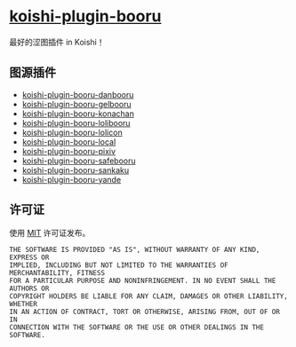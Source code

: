 # [koishi-plugin-booru](https://booru.koishi.chat)

最好的涩图插件 in Koishi！

## 图源插件

- [koishi-plugin-booru-danbooru](https://booru.koishi.chat/plugins/danbooru.html)
- [koishi-plugin-booru-gelbooru](https://booru.koishi.chat/plugins/gelbooru.html)
- [koishi-plugin-booru-konachan](https://booru.koishi.chat/plugins/konachan.html)
- [koishi-plugin-booru-lolibooru](https://booru.koishi.chat/plugins/lolibooru.html)
- [koishi-plugin-booru-lolicon](https://booru.koishi.chat/plugins/lolicon.html)
- [koishi-plugin-booru-local](https://booru.koishi.chat/plugins/local.html)
- [koishi-plugin-booru-pixiv](https://booru.koishi.chat/plugins/pixiv.html)
- [koishi-plugin-booru-safebooru](https://booru.koishi.chat/plugins/safebooru.html)
- [koishi-plugin-booru-sankaku](https://booru.koishi.chat/plugins/sankaku.html)
- [koishi-plugin-booru-yande](https://booru.koishi.chat/plugins/yande.html)

## 许可证

使用 [MIT](./LICENSE) 许可证发布。

```
THE SOFTWARE IS PROVIDED "AS IS", WITHOUT WARRANTY OF ANY KIND, EXPRESS OR
IMPLIED, INCLUDING BUT NOT LIMITED TO THE WARRANTIES OF MERCHANTABILITY, FITNESS
FOR A PARTICULAR PURPOSE AND NONINFRINGEMENT. IN NO EVENT SHALL THE AUTHORS OR
COPYRIGHT HOLDERS BE LIABLE FOR ANY CLAIM, DAMAGES OR OTHER LIABILITY, WHETHER
IN AN ACTION OF CONTRACT, TORT OR OTHERWISE, ARISING FROM, OUT OF OR IN
CONNECTION WITH THE SOFTWARE OR THE USE OR OTHER DEALINGS IN THE SOFTWARE.
```
